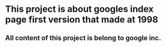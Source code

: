 # This project is about googles index page first version that made at 1998
## All content of this project is belong to google inc.
